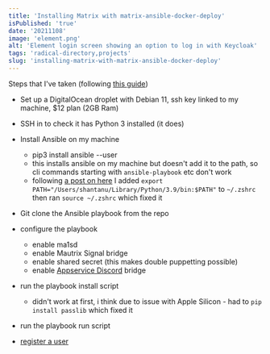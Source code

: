 ```yaml
---
title: 'Installing Matrix with matrix-ansible-docker-deploy'
isPublished: 'true'
date: '20211108'
image: 'element.png'
alt: 'Element login screen showing an option to log in with Keycloak'
tags: 'radical-directory,projects'
slug: 'installing-matrix-with-matrix-ansible-docker-deploy'
---
```


Steps that I've taken (following
[this guide](https://github.com/spantaleev/matrix-docker-ansible-deploy/tree/master/docs))

- Set up a DigitalOcean droplet with Debian 11, ssh key linked to my machine,
  $12 plan (2GB Ram)
- SSH in to check it has Python 3 installed (it does)
- Install Ansible on my machine

  - pip3 install ansible --user
  - this installs ansible on my machine but doesn't add it to the path, so cli
    commands starting with `ansible-playbook` etc don't work
  - following
    [a post on here](https://superuser.com/questions/1302028/ansible-installed-on-mac-with-success-message-but-not-found)
    I added `export PATH="/Users/shantanu/Library/Python/3.9/bin:$PATH"` to
    `~/.zshrc` then ran `source ~/.zshrc` which fixed it

- Git clone the Ansible playbook from the repo
- configure the playbook
  - enable ma1sd
  - enable Mautrix Signal bridge
  - enable shared secret (this makes double puppetting possible)
  - enable
    [Appservice Discord](https://github.com/spantaleev/matrix-docker-ansible-deploy/blob/master/docs/configuring-playbook-bridge-appservice-discord.md#getting-administrator-access-in-a-portal-bridged-room)
    bridge
- run the playbook install script
  - didn't work at first, i think due to issue with Apple Silicon - had to
    `pip install passlib` which fixed it
- run the playbook run script
- [register a user](https://github.com/spantaleev/matrix-docker-ansible-deploy/blob/master/docs/registering-users.md)